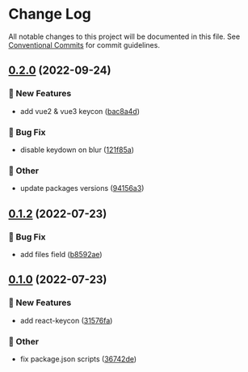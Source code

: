 # Change Log

All notable changes to this project will be documented in this file.
See [Conventional Commits](https://conventionalcommits.org) for commit guidelines.

## [0.2.0](https://github.com/daybrush/keycon/compare/react-keycon@0.1.2...react-keycon@0.2.0) (2022-09-24)


### :rocket: New Features

* add vue2 & vue3 keycon ([bac8a4d](https://github.com/daybrush/keycon/commit/bac8a4dbbb4aeb10a0ccb89a4a7858b7fb9b0ab5))


### :bug: Bug Fix

* disable keydown on blur ([121f85a](https://github.com/daybrush/keycon/commit/121f85a1fab3281e7da6ae1ce25990317360cad3))


### :mega: Other

* update packages versions ([94156a3](https://github.com/daybrush/keycon/commit/94156a3c54665c3ea4db2c3babcdaf8ad67bd3d9))



## [0.1.2](https://github.com/daybrush/keycon/compare/react-keycon@0.1.0...react-keycon@0.1.2) (2022-07-23)


### :bug: Bug Fix

* add files field ([b8592ae](https://github.com/daybrush/keycon/commit/b8592ae169b8e7fd627551eaabcce81ec2bf4867))



## [0.1.0](https://github.com/daybrush/keycon/compare/react-keycon@0.0.0...react-keycon@0.1.0) (2022-07-23)


### :rocket: New Features

* add react-keycon ([31576fa](https://github.com/daybrush/keycon/commit/31576fa0ce0d2277cdabf56c9361e48878abbeaf))


### :mega: Other

* fix package.json scripts ([36742de](https://github.com/daybrush/keycon/commit/36742dea8e99c43909810ebb7dd9117e965d3927))

